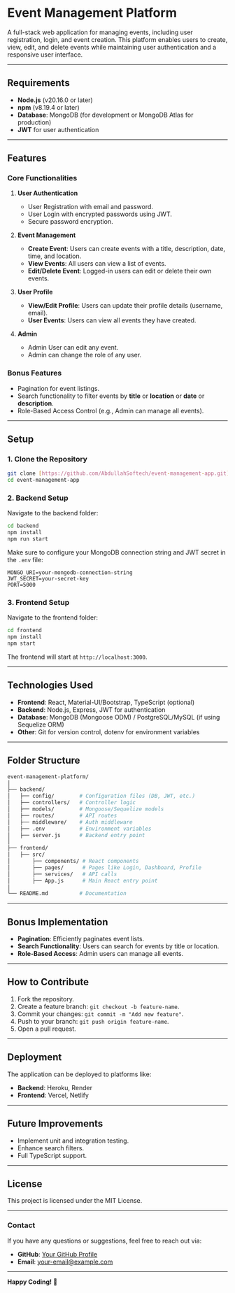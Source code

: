 
# Event Management Platform

A full-stack web application for managing events, including user registration, login, and event creation. This platform enables users to create, view, edit, and delete events while maintaining user authentication and a responsive user interface.

---

## **Requirements**
- **Node.js** (v20.16.0 or later)
- **npm** (v8.19.4 or later)
- **Database**: MongoDB (for development or MongoDB Atlas for production)
- **JWT** for user authentication

---

## **Features**

### **Core Functionalities**
1. **User Authentication**
   - User Registration with email and password.
   - User Login with encrypted passwords using JWT.
   - Secure password encryption.

2. **Event Management**
   - **Create Event**: Users can create events with a title, description, date, time, and location.
   - **View Events**: All users can view a list of events.
   - **Edit/Delete Event**: Logged-in users can edit or delete their own events.

3. **User Profile**
   - **View/Edit Profile**: Users can update their profile details (username, email).
   - **User Events**: Users can view all events they have created.

4. **Admin**
   - Admin User can edit any event.
   - Admin can change the role of any user.

### **Bonus Features**
- Pagination for event listings.
- Search functionality to filter events by **title** or **location** or **date** or **description**.
- Role-Based Access Control (e.g., Admin can manage all events).

---

## **Setup**

### 1. **Clone the Repository**
```bash
git clone [https://github.com/AbdullahSoftech/event-management-app.git](https://github.com/AbdullahSoftech/event-management-app.git)
cd event-management-app
```

### 2. **Backend Setup**
Navigate to the backend folder:
```bash
cd backend
npm install
npm run start
```
Make sure to configure your MongoDB connection string and JWT secret in the `.env` file:
```env
MONGO_URI=your-mongodb-connection-string
JWT_SECRET=your-secret-key
PORT=5000
```

### 3. **Frontend Setup**
Navigate to the frontend folder:
```bash
cd frontend
npm install
npm start
```
The frontend will start at `http://localhost:3000`.

---

## **Technologies Used**
- **Frontend**: React, Material-UI/Bootstrap, TypeScript (optional)
- **Backend**: Node.js, Express, JWT for authentication
- **Database**: MongoDB (Mongoose ODM) / PostgreSQL/MySQL (if using Sequelize ORM)
- **Other**: Git for version control, dotenv for environment variables

---

## **Folder Structure**
```bash
event-management-platform/
│
├── backend/
│   ├── config/        # Configuration files (DB, JWT, etc.)
│   ├── controllers/   # Controller logic
│   ├── models/        # Mongoose/Sequelize models
│   ├── routes/        # API routes
│   ├── middleware/    # Auth middleware
│   ├── .env           # Environment variables
│   ├── server.js      # Backend entry point
│
├── frontend/
│   ├── src/
│       ├── components/ # React components
│       ├── pages/      # Pages like Login, Dashboard, Profile
│       ├── services/   # API calls
│       ├── App.js      # Main React entry point
│
└── README.md          # Documentation
```

---

## **Bonus Implementation**
- **Pagination**: Efficiently paginates event lists.
- **Search Functionality**: Users can search for events by title or location.
- **Role-Based Access**: Admin users can manage all events.

---

## **How to Contribute**
1. Fork the repository.
2. Create a feature branch: `git checkout -b feature-name`.
3. Commit your changes: `git commit -m "Add new feature"`.
4. Push to your branch: `git push origin feature-name`.
5. Open a pull request.

---

## **Deployment**
The application can be deployed to platforms like:
- **Backend**: Heroku, Render
- **Frontend**: Vercel, Netlify

---

## **Future Improvements**
- Implement unit and integration testing.
- Enhance search filters.
- Full TypeScript support.

---

## **License**
This project is licensed under the MIT License.

---

### **Contact**
If you have any questions or suggestions, feel free to reach out via:
- **GitHub**: [Your GitHub Profile](https://github.com/yourusername)
- **Email**: your-email@example.com

---

**Happy Coding! 🚀**
